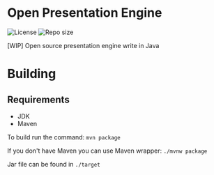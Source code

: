 # Open Presentation Engine
![License](https://img.shields.io/github/license/rafi612/Open-Presentation-Engine)
![Repo size](https://img.shields.io/github/repo-size/rafi612/Open-Presentation-Engine)

[WIP] Open source presentation engine write in Java

# Building
## Requirements
- JDK
- Maven

To build run the command: `mvn package`

If you don't have Maven you can use Maven wrapper: `./mvnw package`

Jar file can be found in `./target`
